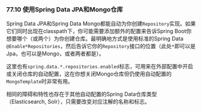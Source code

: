 ### 77.10 使用Spring Data JPA和Mongo仓库

Spring Data JPA和Spring Data Mongo都能自动为你创建`Repository`实现。如果它们同时出现在classpath下，你可能需要添加额外的配置来告诉Spring Boot你想要哪个（或两个）为你创建仓库。最明确地方式是使用标准的Spring Data `@Enable*Repositories`，然后告诉它你的`Repository`接口的位置（此处`*`即可以是Jpa，也可以是Mongo，或者两者都是）。

这里也有`spring.data.*.repositories.enabled`标志，可用来在外部配置中开启或关闭仓库的自动配置，这在你想关闭Mongo仓库但仍使用自动配置的`MongoTemplate`时非常有用。

相同的障碍和特性也存在于其他自动配置的Spring Data仓库类型（Elasticsearch, Solr），只需要改变对应注解的名称和标志。
